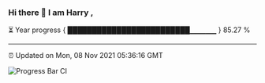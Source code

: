 ### Hi there 👋 I am Harry , 

⏳ Year progress { █████████████████████████▁▁▁▁▁ } 85.27 %

---

⏰ Updated on Mon, 08 Nov 2021 05:36:16 GMT

![Progress Bar CI](https://github.com/duykhang68/duykhang68/workflows/Progress%20Bar%20CI/badge.svg)
